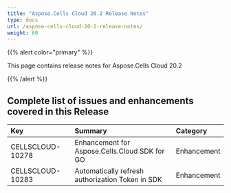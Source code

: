 ```yaml
---
title: "Aspose.Cells Cloud 20.2 Release Notes"
type: docs
url: /aspose-cells-cloud-20-2-release-notes/
weight: 60
---
```


{{% alert color="primary" %}} 

This page contains release notes for Aspose.Cells Cloud 20.2

{{% /alert %}} 
## **Complete list of issues and enhancements covered in this Release**

|**Key**|**Summary**|**Category**|
| :- | :- | :- |
|CELLSCLOUD-10278|Enhancement for Aspose.Cells.Cloud SDK for GO|Enhancement|
|CELLSCLOUD-10283|Automatically refresh authorization Token in SDK|Enhancement|

